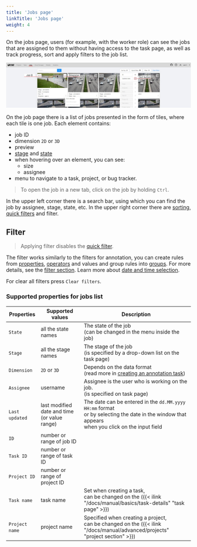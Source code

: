 ```yaml
---
title: 'Jobs page'
linkTitle: 'Jobs page'
weight: 4
---
```


On the jobs page, users (for example, with the worker role)
can see the jobs that are assigned to them without having access to the task page,
as well as track progress, sort and apply filters to the job list.

![](/images/image243_detrac.jpg)

On the job page there is a list of jobs presented in the form of tiles, where each tile is one job.
Each element contains:
- job ID
- dimension `2D` or `3D`
- preview
- [stage][stage] and [state][state]
- when hovering over an element, you can see:
  - size
  - assignee
- menu to navigate to a task, project, or bug tracker.

> To open the job in a new tab, click on the job by holding `Ctrl`.

In the upper left corner there is a search bar, using which you can find the job by assignee, stage, state, etc.
In the upper right corner there are [sorting][sorting], [quick filters][quick-filters] and filter.

## Filter

> Applying filter disables the [quick filter][quick-filters].

The filter works similarly to the filters for annotation,
you can create rules from [properties](#supported-properties-for-jobs-list), [operators][operators]
and values and group rules into [groups][groups]. For more details, see the [filter section][create-filter].
Learn more about [date and time selection][data-and-time].

For clear all filters press `Clear filters`.

### Supported properties for jobs list

| Properties     | Supported values                             | Description                                 |
| -------------- | -------------------------------------------- | ------------------------------------------- |
| `State`        | all the state names                          | The state of the job <br>(can be changed in the menu inside the job) |
| `Stage`        | all the stage names                          | The stage of the job <br>(is specified by a drop-down list on the task page) |
| `Dimension`    | `2D` or `3D`                                 | Depends on the data format <br>(read more in [creating an annotation task][create-task]) |
| `Assignee`     | username                                     | Assignee is the user who is working on the job. <br>(is specified on task page) |
| `Last updated` | last modified date and time (or value range) | The date can be entered in the `dd.MM.yyyy HH:mm` format <br>or by selecting the date in the window that appears <br>when you click on the input field |
| `ID`           | number or range of job ID                    |                                             |
| `Task ID`      | number or range of task ID                   |                                             |
| `Project ID`   | number or range of project ID                |                                             |
| `Task name`    | task name                                    | Set when creating a task, <br>can be changed on the ({{< ilink "/docs/manual/basics/task-details" "task page" >}}) |
| `Project name` | project name                                 | Specified when creating a project, <br>can be changed on the ({{< ilink "/docs/manual/advanced/projects" "project section" >}}) |

[state]: /docs/manual/basics/vocabulary/#state
[stage]: /docs/manual/basics/vocabulary/#stage
[create-task]: /docs/manual/basics/create_an_annotation_task
[create-filter]: /docs/manual/advanced/filter/#create-a-filter
[operators]: /docs/manual/advanced/filter/#supported-operators-for-properties
[groups]: /docs/manual/advanced/filter/#groups
[data-and-time]: /docs/manual/advanced/filter#date-and-time-selection
[sorting]: /docs/manual/advanced/filter/#sort-by
[quick-filters]: /docs/manual/advanced/filter/#quick-filters
